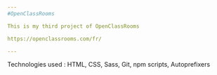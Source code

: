 ```yaml
---
#OpenClassRooms

This is my third project of OpenClassRooms

https://openclassrooms.com/fr/

---
```


Technologies used : HTML, CSS, Sass, Git, npm scripts, Autoprefixers